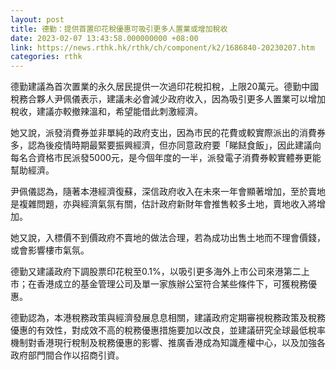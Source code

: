 ```yaml
---
layout: post
title: 德勤：提供首置印花稅優惠可吸引更多人置業或增加稅收
date: 2023-02-07 13:43:58.000000000 +08:00
link: https://news.rthk.hk/rthk/ch/component/k2/1686840-20230207.htm
categories: rthk
---
```


德勤建議為首次置業的永久居民提供一次過印花稅扣稅，上限20萬元。德勤中國稅務合夥人尹佩儀表示，建議未必會減少政府收入，因為吸引更多人置業可以增加稅收，建議亦較撤辣溫和，希望能借此刺激經濟。

她又說，派發消費券並非單純的政府支出，因為市民的花費或較實際派出的消費券多，認為後疫情時期最緊要振興經濟，但亦同意政府要「睇餸食飯」，因此建議向每名合資格市民派發5000元，是今個年度的一半，派發電子消費券較實體券更能幫助經濟。

尹佩儀認為，隨著本港經濟復蘇，深信政府收入在未來一年會顯著增加，至於賣地是複雜問題，亦與經濟氣氛有關，估計政府新財年會推售較多土地，賣地收入將增加。

她又說，入標價不到價政府不賣地的做法合理，若為成功出售土地而不理會價錢，或會影響樓市氣氛。

德勤又建議政府下調股票印花稅至0.1%，以吸引更多海外上市公司來港第二上市；在香港成立的基金管理公司及單一家族辦公室符合某些條件下，可獲稅務優惠。

德勤認為，本港稅務政策與經濟發展息息相關，建議政府定期審視稅務政策及稅務優惠的有效性，對成效不高的稅務優惠措施要加以改良，並建議研究全球最低稅率機制對香港現行稅制及稅務優惠的影響、推廣香港成為知識產權中心，以及加強各政府部門間合作以招商引資。
